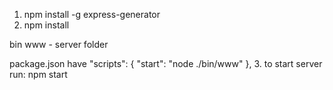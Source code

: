 1. npm install -g express-generator
2. npm install

bin www - server folder


package.json have    "scripts": {
                         "start": "node ./bin/www"
                     },
3. to start server run:
npm start
